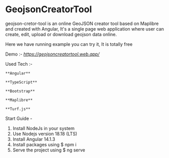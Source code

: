 # GeojsonCreatorTool

geojson-cretor-tool is an online GeoJSON creator tool based on Maplibre and created with Angular, It's a single page web application where user can create, edit, upload or download geojson data online.

Here we have running example you can try it, It is totally free

Demo :-  *https://geojsoncreatortool.web.app/*

Used Tech :-

    **Angular**

    **TypeScript**

    **Bootstrap**

    **Maplibre**

    **Turf.js**


Start Guide - 

1) Install NodeJs in your system
2) Use Nodejs version 18.18 (LTS)
3) Install Angular 14.1.3
4) Install packages using
   $ npm i
5) Serve the project using
   $ ng serve
